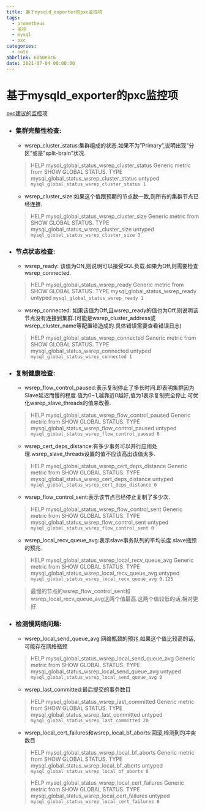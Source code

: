 ```yaml
---
title: 基于mysqld_exporter的pxc监控项
tags:
  - prometheus
  - 监控
  - mysql
  - pxc
categories:
  - note
abbrlink: 60b0e8c6
date: 2021-07-04 00:00:00
---
```



# 基于mysqld_exporter的pxc监控项

[pxc建议的监控项](https://www.percona.com/doc/percona-xtradb-cluster/LATEST/manual/monitoring.html)


* ### 集群完整性检查:

	* wsrep_cluster_status:集群组成的状态.如果不为”Primary”,说明出现”分区”或是”split-brain”状况.
	> HELP mysql_global_status_wsrep_cluster_status Generic metric from SHOW GLOBAL STATUS.
	> TYPE mysql_global_status_wsrep_cluster_status untyped
	`mysql_global_status_wsrep_cluster_status 1`
	
	* wsrep_cluster_size:如果这个值跟预期的节点数一致,则所有的集群节点已经连接.
	> HELP mysql_global_status_wsrep_cluster_size Generic metric from SHOW GLOBAL STATUS.
	> TYPE mysql_global_status_wsrep_cluster_size untyped
	`mysql_global_status_wsrep_cluster_size 3`




* ### 节点状态检查:

	* wsrep_ready: 该值为ON,则说明可以接受SQL负载.如果为Off,则需要检查wsrep_connected.
	> HELP mysql_global_status_wsrep_ready Generic metric from SHOW GLOBAL STATUS.
	> TYPE mysql_global_status_wsrep_ready untyped
	`mysql_global_status_wsrep_ready 1`
	
	* wsrep_connected: 如果该值为Off,且wsrep_ready的值也为Off,则说明该节点没有连接到集群.(可能是wsrep_cluster_address或wsrep_cluster_name等配置错造成的.具体错误需要查看错误日志)
	> HELP mysql_global_status_wsrep_connected Generic metric from SHOW GLOBAL STATUS.
	> TYPE mysql_global_status_wsrep_connected untyped
	`mysql_global_status_wsrep_connected 1`
	
	


* ### 复制健康检查:

	* wsrep_flow_control_paused:表示复制停止了多长时间.即表明集群因为Slave延迟而慢的程度.值为0~1,越靠近0越好,值为1表示复制完全停止.可优化wsrep_slave_threads的值来改善.
	> HELP mysql_global_status_wsrep_flow_control_paused Generic metric from SHOW GLOBAL STATUS.
	> TYPE mysql_global_status_wsrep_flow_control_paused untyped
	`mysql_global_status_wsrep_flow_control_paused 0`
	
	* wsrep_cert_deps_distance:有多少事务可以并行应用处理.wsrep_slave_threads设置的值不应该高出该值太多.
	> HELP mysql_global_status_wsrep_cert_deps_distance Generic metric from SHOW GLOBAL STATUS.
	> TYPE mysql_global_status_wsrep_cert_deps_distance untyped
	`mysql_global_status_wsrep_cert_deps_distance 0`
	
	* wsrep_flow_control_sent:表示该节点已经停止复制了多少次.
	> HELP mysql_global_status_wsrep_flow_control_sent Generic metric from SHOW GLOBAL STATUS.
	> TYPE mysql_global_status_wsrep_flow_control_sent untyped
	`mysql_global_status_wsrep_flow_control_sent 0`
	
	* wsrep_local_recv_queue_avg:表示slave事务队列的平均长度.slave瓶颈的预兆.
	> HELP mysql_global_status_wsrep_local_recv_queue_avg Generic metric from SHOW GLOBAL STATUS.
	> TYPE mysql_global_status_wsrep_local_recv_queue_avg untyped
	`mysql_global_status_wsrep_local_recv_queue_avg 0.125`
	
	> 最慢的节点的wsrep_flow_control_sent和wsrep_local_recv_queue_avg这两个值最高.这两个值较低的话,相对更好.
	
	


* ### 检测慢网络问题:

	* wsrep_local_send_queue_avg:网络瓶颈的预兆.如果这个值比较高的话,可能存在网络瓶颈
	> HELP mysql_global_status_wsrep_local_send_queue_avg Generic metric from SHOW GLOBAL STATUS.
	> TYPE mysql_global_status_wsrep_local_send_queue_avg untyped
	`mysql_global_status_wsrep_local_send_queue_avg 0`
	
	
	* wsrep_last_committed:最后提交的事务数目
	> HELP mysql_global_status_wsrep_last_committed Generic metric from SHOW GLOBAL STATUS.
	> TYPE mysql_global_status_wsrep_last_committed untyped
	`mysql_global_status_wsrep_last_committed 20`
	
	* wsrep_local_cert_failures和wsrep_local_bf_aborts:回滚,检测到的冲突数目
	> HELP mysql_global_status_wsrep_local_bf_aborts Generic metric from SHOW GLOBAL STATUS.
	> TYPE mysql_global_status_wsrep_local_bf_aborts untyped
	`mysql_global_status_wsrep_local_bf_aborts 0`
	
	> HELP mysql_global_status_wsrep_local_cert_failures Generic metric from SHOW GLOBAL STATUS.
	> TYPE mysql_global_status_wsrep_local_cert_failures untyped
	`mysql_global_status_wsrep_local_cert_failures 0`


